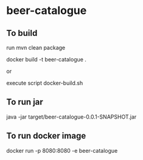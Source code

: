 # beer-catalogue

## To build

run 
mvn clean package

docker build -t beer-catalogue .

or

execute script docker-build.sh

## To run jar
java -jar target/beer-catalogue-0.0.1-SNAPSHOT.jar

## To run docker image
docker run -p 8080:8080 -e beer-catalogue
